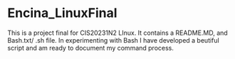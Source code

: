 # Encina_LinuxFinal
This is a project final for CIS20231N2 LInux. It contains a README.MD, and Bash.txt/ .sh file.
In experimenting with Bash I have developed a beutiful script and am ready to document my command process.
